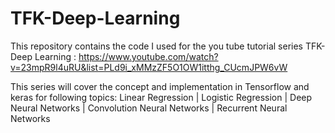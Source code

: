 # TFK-Deep-Learning
This repository contains the code I used for the you tube tutorial series TFK-Deep Learning : https://www.youtube.com/watch?v=23mpR9l4uRU&list=PLd9i_xMMzZF5O1OW1itthg_CUcmJPW6vW

This series will cover the concept and implementation in Tensorflow and keras for following topics:
Linear Regression |
Logistic Regression |
Deep Neural Networks |
Convolution Neural Networks |
Recurrent Neural Networks
